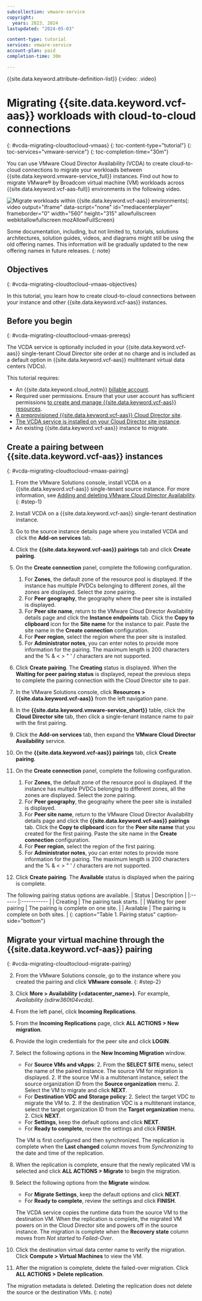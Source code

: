 ```yaml
---
subcollection: vmware-service
copyright:
  years: 2023, 2024
lastupdated: "2024-05-03"

content-type: tutorial
services: vmware-service
account-plan: paid
completion-time: 30m

---
```

{{site.data.keyword.attribute-definition-list}}
{:video: .video}

# Migrating {{site.data.keyword.vcf-aas}} workloads with cloud-to-cloud connections
{: #vcda-migrating-cloudtocloud-vmaas}
{: toc-content-type="tutorial"}
{: toc-services="vmware-service"}
{: toc-completion-time="30m"}

You can use VMware Cloud Director Availability (VCDA) to create cloud-to-cloud connections to migrate your workloads between {{site.data.keyword.vmware-service_full}} instances. Find out how to migrate VMware® by Broadcom virtual machine (VM) workloads across {{site.data.keyword.vcf-aas-full}} environments in the following video.

![Migrate workloads within {{site.data.keyword.vcf-aas}} environments](https://cdnapisec.kaltura.com/html5/html5lib/v2.101/mwEmbedFrame.php/p/1773841/uiconf_id/27941801/entry_id/1_vdo0bb3k?wid=_1773841&iframeembed=true&entry_id=1_vdo0bb3k){: video output="iframe" data-script="none" id="mediacenterplayer" frameborder="0" width="560" height="315" allowfullscreen webkitallowfullscreen mozAllowFullScreen}

Some documentation, including, but not limited to, tutorials, solutions architectures, solution guides, videos, and diagrams might still be using the old offering names. This information will be gradually updated to the new offering names in future releases.
{: note}

## Objectives
{: #vcda-migrating-cloudtocloud-vmaas-objectives}

In this tutorial, you learn how to create cloud-to-cloud connections between your instance and other {{site.data.keyword.vcf-aas}} instances.

## Before you begin
{: #vcda-migrating-cloudtocloud-vmaas-prereqs}

The VCDA service is optionally included in your {{site.data.keyword.vcf-aas}} single-tenant Cloud Director site order at no charge and is included as a default option in {{site.data.keyword.vcf-aas}} multitenant virtual data centers (VDCs).

This tutorial requires:

* An {{site.data.keyword.cloud_notm}} [billable account](/docs/account?topic=account-accounts).
* Required user permissions. Ensure that your user account has sufficient permissions [to create and manage {{site.data.keyword.vcf-aas}} resources](/docs/vmware-service?topic=vmware-service-getting-started).
* [A preprovisioned {{site.data.keyword.vcf-aas}} Cloud Director site](/docs/vmwaresolutions?topic=vmwaresolutions-tenant-ordering).
* [The VCDA service is installed on your Cloud Director site instance](/docs/vmware-service?topic=vmware-service-vcda-adding-deleting).
* An existing {{site.data.keyword.vcf-aas}} instance to migrate.

## Create a pairing between {{site.data.keyword.vcf-aas}} instances
{: #vcda-migrating-cloudtocloud-vmaas-pairing}



1. From the VMware Solutions console, install VCDA on a {{site.data.keyword.vcf-aas}} single-tenant source instance. For more information, see [Adding and deleting VMware Cloud Director Availability](/docs/vmware-service?topic=vmware-service-vcda-adding-deleting#vcda-adding-deleting-add-proc). {: #step-1}
1. Install VCDA on a {{site.data.keyword.vcf-aas}} single-tenant destination instance.
1. Go to the source instance details page where you installed VCDA and click the **Add-on services** tab.
1. Click the **{{site.data.keyword.vcf-aas}} pairings** tab and click **Create pairing**.

1. On the **Create connection** panel, complete the following configuration.
   1. For **Zones**, the default zone of the resource pool is displayed. If the instance has multiple PVDCs belonging to different zones, all the zones are displayed. Select the zone pairing.
   1. For **Peer geography**, the geography where the peer site is installed is displayed.
   1. For **Peer site name**, return to the VMware Cloud Director Availability details page and click the **Instance endpoints** tab. Click the **Copy to clipboard** icon for the **Site name** for the instance to pair. Paste the site name in the **Create connection** configuration.
   1. For **Peer region**, select the region where the peer site is installed.
   1. For **Administrator notes**, you can enter notes to provide more information for the pairing. The maximum length is 200 characters and the % & < > " ' / characters are not supported.

1. Click **Create pairing**. The **Creating** status is displayed. When the **Waiting for peer pairing status** is displayed, repeat the previous steps to complete the pairing connection with the Cloud Director site to pair.
1. In the VMware Solutions console, click **Resources > {{site.data.keyword.vcf-aas}}** from the left navigation pane.
1. In the **{{site.data.keyword.vmware-service_short}}** table, click the **Cloud Director site** tab, then click a single-tenant instance name to pair with the first pairing.
1. Click the **Add-on services** tab, then expand the **VMware Cloud Director Availability** service.
1. On the **{{site.data.keyword.vcf-aas}} pairings** tab, click **Create pairing**.

1. On the **Create connection** panel, complete the following configuration.
   1. For **Zones**, the default zone of the resource pool is displayed. If the instance has multiple PVDCs belonging to different zones, all the zones are displayed. Select the zone pairing.
   1. For **Peer geography**, the geography where the peer site is installed is displayed.
   1. For **Peer site name**, return to the VMware Cloud Director Availability details page and click the **{{site.data.keyword.vcf-aas}} pairings** tab. Click the **Copy to clipboard** icon for the **Peer site name** that you created for the first pairing. Paste the site name in the **Create connection** configuration.
   1. For **Peer region**, select the region of the first pairing.
   1. For **Administrator notes**, you can enter notes to provide more information for the pairing. The maximum length is 200 characters and the % & < > " ' / characters are not supported.

1. Click **Create pairing**. The **Available** status is displayed when the pairing is complete.

The following pairing status options are available.
| Status | Description |
|:------ |:----------- |
| Creating | The pairing task starts. |
| Waiting for peer pairing | The pairing is complete on one site. |
| Available | The pairing is complete on both sites. |
{: caption="Table 1. Pairing status" caption-side="bottom"}

## Migrate your virtual machine through the {{site.data.keyword.vcf-aas}} pairing
{: #vcda-migrating-cloudtocloud-migrate-pairing}



2. From the VMware Solutions console, go to the instance where you created the pairing and click **VMware console**. {: #step-2}
2. Click **More > Availability (<datacenter_name>)**. For example, *Availability (sdirw360t04vcda)*.
2. From the left panel, click **Incoming Replications**.
2. From the **Incoming Replications** page, click **ALL ACTIONS > New migration**.
2. Provide the login credentials for the peer site and click **LOGIN**.

2. Select the following options in the **New Incoming Migration** window.
   * For **Source VMs and vApps**:
      2. From the **SELECT SITE** menu, select the name of the paired instance. The source VM for migration is displayed.
      2. If the source VM is a multitenant instance, select the source organization ID from the **Source organization** menu.
      2. Select the VM to migrate and click **NEXT**.
   * For **Destination VDC and Storage policy**:
      2. Select the target VDC to migrate the VM to.
      2. If the destination VDC is a multitenant instance, select the target organization ID from the **Target organization** menu.
      2. Click **NEXT**.
   * For **Settings**, keep the default options and click **NEXT**.
   * For **Ready to complete**, review the settings and click **FINISH**.

   The VM is first configured and then synchronized. The replication is complete when the **Last changed** column moves from *Synchronizing* to the date and time of the replication.

2. When the replication is complete, ensure that the newly replicated VM is selected and click **ALL ACTIONS > Migrate** to begin the migration.

2. Select the following options from the **Migrate** window.
   * For **Migrate Settings**, keep the default options and click **NEXT**.
   * For **Ready to complete**, review the settings and click **FINISH**.

   The VCDA service copies the runtime data from the source VM to the destination VM. When the replication is complete, the migrated VM powers on in the Cloud Director site and powers off in the source instance. The migration is complete when the **Recovery state** column moves from *Not started* to *Failed-Over*.

2. Click the destination virtual data center name to verify the migration. Click **Compute > Virtual Machines** to view the VM.
2. After the migration is complete, delete the failed-over migration. Click **ALL ACTIONS > Delete replication**.

The migration metadata is deleted. Deleting the replication does not delete the source or the destination VMs.
{: note}
